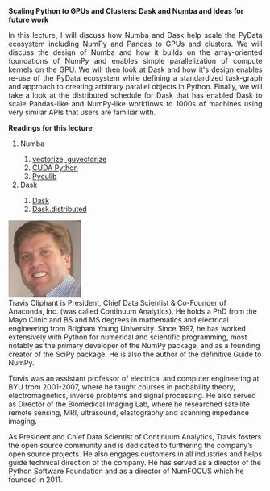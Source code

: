 <div class="abstract">   
<strong>Scaling Python to GPUs and Clusters: Dask and Numba and ideas for future work</strong>
<p align="justify">In this lecture, I will discuss how Numba and Dask help scale the PyData ecosystem including NumPy and Pandas to GPUs and clusters.  We will discuss the design of Numba and how it builds on the array-oriented foundations of NumPy and enables simple parallelization of compute kernels on the GPU. We will then look at Dask and how it's design enables re-use of the PyData ecosystem while defining a standardized task-graph and approach to creating arbitrary parallel objects in Python.   Finally, we will take a look at the distributed schedule for Dask that has enabled Dask to scale Pandas-like and NumPy-like workflows to 1000s of machines using very similar APIs that users are familiar with.</p>  
    
<strong>Readings for this lecture</strong>  
<ol>
    <li> Numba </li>
    <ol>
        <li> <a href="http://numba.pydata.org/numba-doc/0.35.0/user/vectorize.html">vectorize, guvectorize</a> </li>
        <li> <a href="http://numba.pydata.org/numba-doc/0.35.0/cuda/index.html">CUDA Python</a> </li>
        <li> <a href="http://pyculib.readthedocs.io/en/latest/">Pyculib</a> </li>
    </ol>
    <li> Dask </li>
    <ol>
        <li> <a href="https://dask.pydata.org/en/latest/">Dask</a> </li>
        <li> <a href="https://distributed.readthedocs.io/en/latest/">Dask.distributed</a> </li>
    </ol>
</ol>
</div>


![Travis Oliphant](/assets/img/travis_oliphant.jpg)  
Travis Oliphant is President, Chief Data Scientist & Co-Founder of Anaconda, Inc. (was called Continuum Analytics). He holds a PhD from the Mayo Clinic and BS and MS degrees in mathematics and electrical engineering from Brigham Young University. Since 1997, he has worked extensively with Python for numerical and scientific programming, most notably as the primary developer of the NumPy package, and as a founding creator of the SciPy package. He is also the author of the definitive Guide to NumPy.

Travis was an assistant professor of electrical and computer engineering at BYU from 2001-2007, where he taught courses in probability theory, electromagnetics, inverse problems and signal processing. He also served as Director of the Biomedical Imaging Lab, where he researched satellite remote sensing, MRI, ultrasound, elastography and scanning impedance imaging.

As President and Chief Data Scientist of Continuum Analytics, Travis fosters the open source community and is dedicated to furthering the company’s open source projects. He also engages customers in all industries and helps guide technical direction of the company. He has served as a director of the Python Software Foundation and as a director of NumFOCUS which he founded in 2011.
